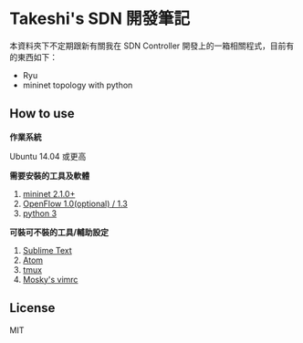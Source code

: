 # Takeshi's SDN 開發筆記

本資料夾下不定期跟新有關我在 SDN Controller 開發上的一箱相關程式，目前有的東西如下：

- Ryu
- mininet topology with python

## How to use

**作業系統**

Ubuntu 14.04 或更高

**需要安裝的工具及軟體**

1. [mininet 2.1.0+][1]
2. [OpenFlow 1.0(optional) / 1.3][2]
3. [python 3][3]

**可裝可不裝的工具/輔助設定**

1. [Sublime Text][4]
2. [Atom][7]
3. [tmux][5]
4. [Mosky's vimrc][6]

## License

MIT



[1]: http://mininet.org/
[2]: https://www.opennetworking.org/
[3]: https://www.python.org/
[4]: http://www.sublimetext.com/
[5]: http://tmux.sourceforge.net/
[6]: https://github.com/moskytw/mosky.vim
[7]: https://atom.io/



